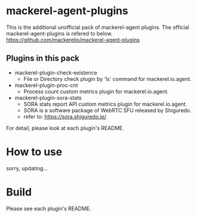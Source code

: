 # mackerel-agent-plugins
This is the additional unofficial pack of mackerel-agent plugins.
The official mackerel-agent-plugins is refered to below.
https://github.com/mackerelio/mackerel-agent-plugins

## Plugins in this pack

* mackerel-plugin-check-existence
  - File or Directory check plugin by 'ls' command for mackerel.io.agent.
* mackerel-plugin-proc-cnt
  - Process count custom metrics plugin for mackerel.io.agent.
* mackerel-plugin-sora-stats
  - SORA stats report API custom metrics plugin for mackerel.io.agent.
  - SORA is a software package of WebRTC SFU released by Shiguredo.
  - refer to: https://sora.shiguredo.jp/

For detail, please look at each plugin's README.

# How to use

sorry, updating...

# Build

Please see each plugin's README.
